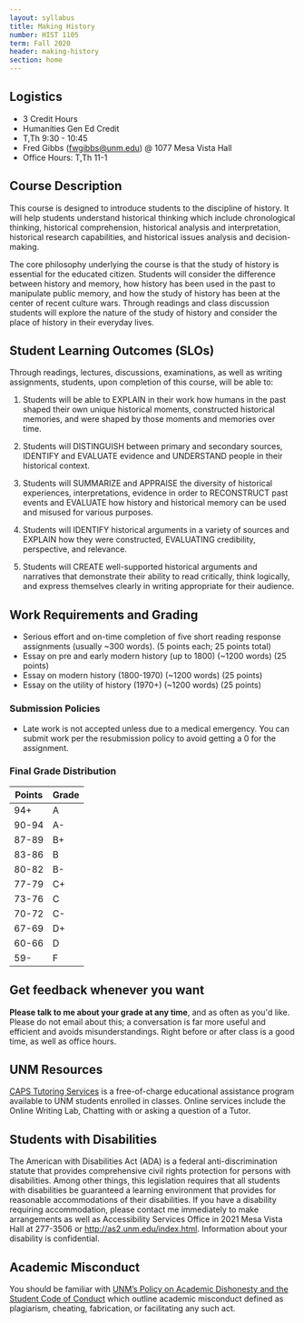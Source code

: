 ```yaml
---
layout: syllabus
title: Making History
number: HIST 1105
term: Fall 2020
header: making-history
section: home
---
```


## Logistics
- 3 Credit Hours
- Humanities Gen Ed Credit
- T,Th 9:30 - 10:45
- Fred Gibbs \([fwgibbs@unm.edu](mailto:fwgibbs@unm.edu)\) @ 1077 Mesa Vista Hall
- Office Hours: T,Th 11-1


## Course Description
This course is designed to introduce students to the discipline of history. It will help students understand historical thinking which include chronological thinking, historical comprehension, historical analysis and interpretation, historical research capabilities, and historical issues analysis and decision-making.

The core philosophy underlying the course is that the study of history is essential for the educated citizen. Students will consider the difference between history and memory, how history has been used in the past to manipulate public memory, and how the study of history has been at the center of recent culture wars. Through readings and class discussion students will explore the nature of the study of history and consider the place of history in their everyday lives.


## Student Learning Outcomes (SLOs)
Through readings, lectures, discussions, examinations, as well as writing assignments, students, upon completion of this course, will be able to:
1. Students will be able to EXPLAIN in their work how humans in the past shaped their own unique historical moments, constructed historical memories, and were shaped by those moments and memories over time.

2. Students will DISTINGUISH between primary and secondary sources, IDENTIFY and EVALUATE evidence and UNDERSTAND people in their historical context.

3. Students will SUMMARIZE and APPRAISE the diversity of historical experiences, interpretations, evidence in order to RECONSTRUCT past events and EVALUATE how history and historical memory can be used and misused for various purposes.

4. Students will IDENTIFY historical arguments in a variety of sources and EXPLAIN how they were constructed, EVALUATING credibility, perspective, and relevance.

5. Students will CREATE well-supported historical arguments and narratives that demonstrate their ability to read critically, think logically, and express themselves clearly in writing appropriate for their audience.


## Work Requirements and Grading
- Serious effort and on-time completion of five short reading response assignments (usually ~300 words). (5 points each; 25 points total)
- Essay on pre and early modern history (up to 1800) (~1200 words)  (25 points)
- Essay on modern history (1800-1970) (~1200 words) (25 points)
- Essay on the utility of history (1970+) (~1200 words) (25 points)

### Submission Policies
- Late work is not accepted unless due to a medical emergency. You can submit work per the resubmission policy to avoid getting a 0 for the assignment.


### Final Grade Distribution

Points | Grade
--- | ---
94+ | A
90-94 | A-
87-89 | B+
83-86 | B
80-82 | B-
77-79 | C+
73-76 | C
70-72 | C-
67-69 | D+
60-66 | D
59- | F


## Get feedback whenever you want
**Please talk to me about your grade at any time**, and as often as you'd like. Please do not email about this; a conversation is far more useful and efficient and avoids misunderstandings. Right before or after class is a good time, as well as office hours.

## UNM Resources
[CAPS Tutoring Services](http://caps.unm.edu/programs/online-tutoring/) is a free-of-charge educational assistance program available to UNM students
enrolled in classes. Online services include the Online Writing Lab, Chatting with or
asking a question of a Tutor.

## Students with Disabilities
The American with Disabilities Act (ADA) is a federal anti-discrimination statute that provides comprehensive civil rights protection for persons with disabilities. Among other things, this legislation requires that all students with disabilities be guaranteed a learning environment that provides for reasonable accommodations of their disabilities. If you have a disability requiring accommodation, please contact me immediately to make arrangements as well as Accessibility Services Office in 2021 Mesa Vista Hall at 277-3506 or http://as2.unm.edu/index.html. Information about your disability is confidential.

## Academic Misconduct
You should be familiar with [UNM’s Policy on Academic Dishonesty and the Student Code of Conduct](http://pathfinder.unm.edu/policies.htm#studentcode) which outline academic misconduct defined as plagiarism, cheating, fabrication, or facilitating any such act.
